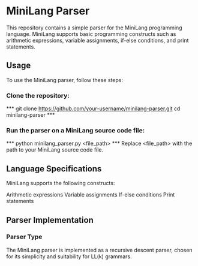 # MiniLang Parser
This repository contains a simple parser for the MiniLang programming language. MiniLang supports basic programming constructs such as arithmetic expressions, variable assignments, if-else conditions, and print statements.

## Usage
To use the MiniLang parser, follow these steps:

### Clone the repository:
*** git clone https://github.com/your-username/minilang-parser.git
cd minilang-parser *** 

### Run the parser on a MiniLang source code file:
*** python minilang_parser.py <file_path> ***
Replace <file_path> with the path to your MiniLang source code file.

## Language Specifications
MiniLang supports the following constructs:

Arithmetic expressions
Variable assignments
If-else conditions
Print statements

## Parser Implementation
### Parser Type
The MiniLang parser is implemented as a recursive descent parser, chosen for its simplicity and suitability for LL(k) grammars.
